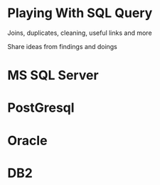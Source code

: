 # Playing With SQL Query
Joins, duplicates, cleaning, useful links and more

Share ideas from findings and doings 

# MS SQL Server

# PostGresql

# Oracle

# DB2

